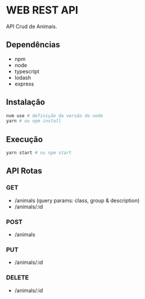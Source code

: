 # WEB REST API

API Crud de Animais.

## Dependências

- npm
- node
- typescript
- lodash
- express

## Instalação

```bash
nvm use # definição da versão do node
yarn # ou npm install
```

## Execução

```bash
yarn start # ou npm start
```

## API Rotas

### GET

- /animals (query params: class, group & description)
- /animals/:id

### POST

- /animals

### PUT

- /animals/:id

### DELETE

- /animals/:id
